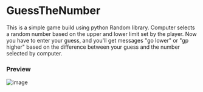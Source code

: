 # GuessTheNumber
This is a simple game build using python Random library. Computer selects a random number based on the upper and lower limit set by the player. Now you have to enter your guess, and you'll get messages "go lower" or "gp higher" based on the difference between your guess and the number selected by computer.

### Preview
![image](https://user-images.githubusercontent.com/104410750/185733161-1a8b6a25-f05e-4c96-a2af-4794c9511a16.png)

